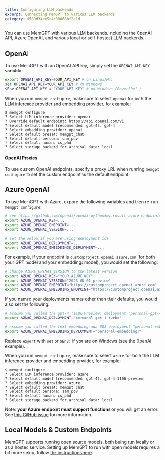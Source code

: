 ```yaml
---
title: Configuring LLM backends 
excerpt: Connecting MemGPT to various LLM backends 
category: 6580d34ee5e4d00068bf2a1d 
---
```


You can use MemGPT with various LLM backends, including the OpenAI API, Azure OpenAI, and various local (or self-hosted) LLM backends.

## OpenAI
To use MemGPT with an OpenAI API key, simply set the `OPENAI_API_KEY` variable:
```sh
export OPENAI_API_KEY=YOUR_API_KEY # on Linux/Mac
set OPENAI_API_KEY=YOUR_API_KEY # on Windows
$Env:OPENAI_API_KEY = "YOUR_API_KEY" # on Windows (PowerShell)
```

When you run `memgpt configure`, make sure to select `openai` for both the LLM inference provider and embedding provider, for example:
```
$ memgpt configure
? Select LLM inference provider: openai
? Override default endpoint: https://api.openai.com/v1
? Select default model (recommended: gpt-4): gpt-4
? Select embedding provider: openai
? Select default preset: memgpt_chat
? Select default persona: sam_pov
? Select default human: cs_phd
? Select storage backend for archival data: local
```

#### OpenAI Proxies
To use custom OpenAI endpoints, specify a proxy URL when running `memgpt configure` to set the custom endpoint as the default endpoint.

## Azure OpenAI
To use MemGPT with Azure, expore the following variables and then re-run `memgpt configure`:
```sh
# see https://github.com/openai/openai-python#microsoft-azure-endpoints
export AZURE_OPENAI_KEY=...
export AZURE_OPENAI_ENDPOINT=...
export AZURE_OPENAI_VERSION=...

# set the below if you are using deployment ids
export AZURE_OPENAI_DEPLOYMENT=...
export AZURE_OPENAI_EMBEDDINGS_DEPLOYMENT=...
```

For example, if your endpoint is `customproject.openai.azure.com` (for both your GPT model and your embeddings model), you would set the following:
```sh
# change AZURE_OPENAI_VERSION to the latest version
export AZURE_OPENAI_KEY="YOUR_AZURE_KEY"
export AZURE_OPENAI_VERSION="2023-08-01-preview"
export AZURE_OPENAI_ENDPOINT="https://customproject.openai.azure.com"
export AZURE_OPENAI_EMBEDDING_ENDPOINT="https://customproject.openai.azure.com"
```

If you named your deployments names other than their defaults, you would also set the following:
```sh
# assume you called the gpt-4 (1106-Preview) deployment "personal-gpt-4-turbo" 
export AZURE_OPENAI_DEPLOYMENT="personal-gpt-4-turbo"

# assume you called the text-embedding-ada-002 deployment "personal-embeddings" 
export AZURE_OPENAI_EMBEDDING_DEPLOYMENT="personal-embeddings"
```

Replace `export` with `set` or `$Env:` if you are on Windows (see the OpenAI example).

When you run `memgpt configure`, make sure to select `azure` for both the LLM inference provider and embedding provider, for example:
```
$ memgpt configure
? Select LLM inference provider: azure
? Select default model (recommended: gpt-4): gpt-4-1106-preview
? Select embedding provider: azure
? Select default preset: memgpt_chat
? Select default persona: sam_pov
? Select default human: cs_phd
? Select storage backend for archival data: local
```

Note: **your Azure endpoint must support functions** or you will get an error. See [this GitHub issue](https://github.com/cpacker/MemGPT/issues/91) for more information.

## Local Models & Custom Endpoints 
MemGPT supports running open source models, both being run locally or as a hosted service. Setting up MemGPT to run with open models requires a bit more setup, follow [the instructions here](local_llm).
